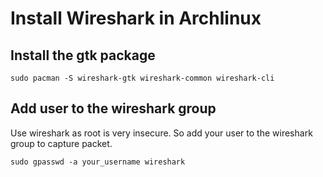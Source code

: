 # Install Wireshark in Archlinux

## Install the gtk package

    sudo pacman -S wireshark-gtk wireshark-common wireshark-cli


## Add user to the wireshark group
Use wireshark as root is very insecure. So add your user to the wireshark group to capture packet.

    sudo gpasswd -a your_username wireshark

